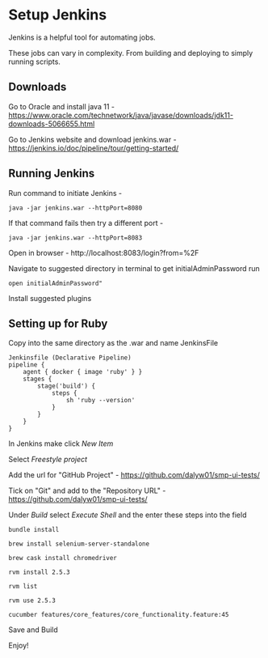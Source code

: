 # Setup Jenkins

Jenkins is a helpful tool for automating jobs.

These jobs can vary in complexity. From building and deploying to simply running scripts.

## Downloads

Go to Oracle and install java 11 - https://www.oracle.com/technetwork/java/javase/downloads/jdk11-downloads-5066655.html

Go to Jenkins website and download jenkins.war - https://jenkins.io/doc/pipeline/tour/getting-started/

## Running Jenkins

Run command to initiate Jenkins -

```
java -jar jenkins.war --httpPort=8080
```

If that command fails then try a different port -

```
java -jar jenkins.war --httpPort=8083
```

Open in browser - http://localhost:8083/login?from=%2F

Navigate to suggested directory in terminal to get initialAdminPassword run

```
open initialAdminPassword"
```

Install suggested plugins

## Setting up for Ruby

Copy into the same directory as the .war and name JenkinsFile

```
Jenkinsfile (Declarative Pipeline)
pipeline {
    agent { docker { image 'ruby' } }
    stages {
        stage('build') {
            steps {
                sh 'ruby --version'
            }
        }
    }
}
```

In Jenkins make click *New Item*

Select *Freestyle project*

Add the url for "GitHub Project" - https://github.com/dalyw01/smp-ui-tests/

Tick on "Git" and add to the "Repository URL" - https://github.com/dalyw01/smp-ui-tests/

Under *Build* select *Execute Shell* and the enter these steps into the field

```
bundle install

brew install selenium-server-standalone

brew cask install chromedriver

rvm install 2.5.3

rvm list

rvm use 2.5.3

cucumber features/core_features/core_functionality.feature:45
```

Save and Build

Enjoy!
